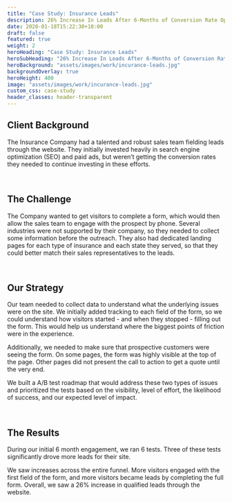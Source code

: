 ```yaml
---
title: "Case Study: Insurance Leads"
description: 26% Increase In Leads After 6-Months of Conversion Rate Optimization
date: 2020-01-18T15:22:30+10:00
draft: false
featured: true
weight: 2
heroHeading: "Case Study: Insurance Leads"
heroSubHeading: "26% Increase In Leads After 6-Months of Conversion Rate Optimization"
heroBackground: "assets/images/work/incurance-leads.jpg"
backgroundOverlay: true
heroHeight: 400
image: "assets/images/work/incurance-leads.jpg"
custom_css: case-study
header_classes: header-transparent
---
```


## Client Background

The Insurance Company had a talented and robust sales team fielding leads through the website. They initially invested heavily in search engine optimization (SEO) and paid ads, but weren’t getting the conversion rates they needed to continue investing in these efforts.

<br>

## The Challenge

The Company wanted to get visitors to complete a form, which would then allow the sales team to engage with the prospect by phone. Several industries were not supported by their company, so they needed to collect some information before the outreach. They also had dedicated landing pages for each type of insurance and each state they served, so that they could better match their sales representatives to the leads.

<br>

## Our Strategy

Our team needed to collect data to understand what the underlying issues were on the site. We initially added tracking to each field of the form, so we could understand how visitors started - and when they stopped - filling out the form. This would help us understand where the biggest points of friction were in the experience.

Additionally, we needed to make sure that prospective customers were seeing the form. On some pages, the form was highly visible at the top of the page. Other pages did not present the call to action to get a quote until the very end.

We built a A/B test roadmap that would address these two types of issues and prioritized the tests based on the visibility, level of effort, the likelihood of success, and our expected level of impact.

<br>

## The Results

During our initial 6 month engagement, we ran 6 tests. Three of these tests significantly drove more leads for their site.

We saw increases across the entire funnel. More visitors engaged with the first field of the form, and more visitors became leads by completing the full form. Overall, we saw a 26% increase in qualified leads through the website.
